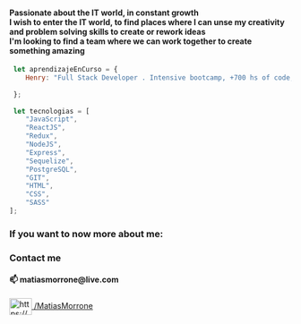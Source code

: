 


<h4>Passionate about the IT world, in constant growth </br>
I wish to enter the IT world, to find places where I can unse my creativity and problem solving skills to create or rework ideas </br>
I'm looking to find a team where we can work together to create something amazing
</h4>


```js 
 let aprendizajeEnCurso = {
    Henry: "Full Stack Developer . Intensive bootcamp, +700 hs of code, based in real proyects and practics",
   
 };
 
 let tecnologias = [ 
    "JavaScript",
    "ReactJS",
    "Redux",
    "NodeJS",
    "Express",
    "Sequelize",
    "PostgreSQL",
    "GIT",
    "HTML", 
    "CSS", 
    "SASS" 
];
```

<h3>If you want to now more about me:</h3>
<h3 align="left">Contact me</h3>
<h4>📫 matiasmorrone@live.com</h4>
<p align="left">
<a href="https://www.linkedin.com/in/matias-morrone-979823207/" target="blank"><img align="center" src="https://raw.githubusercontent.com/rahuldkjain/github-profile-readme-generator/master/src/images/icons/Social/linked-in-alt.svg" alt="https://www.linkedin.com/in/matias-morrone-979823207/" height="30" width="40" /> /MatiasMorrone</a>
</p>

